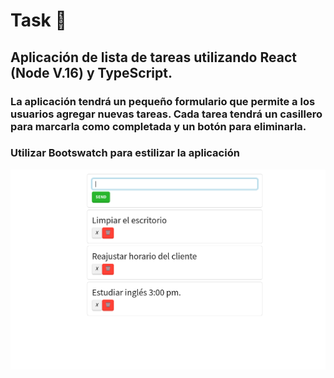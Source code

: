 # Task 📄
## Aplicación de lista de tareas utilizando React (Node V.16) y TypeScript.

### La aplicación tendrá un pequeño formulario que permite a los usuarios agregar nuevas tareas. Cada tarea tendrá un casillero para marcarla como completada y un botón para eliminarla.
### Utilizar Bootswatch para estilizar la aplicación

![alt text](image.png)


